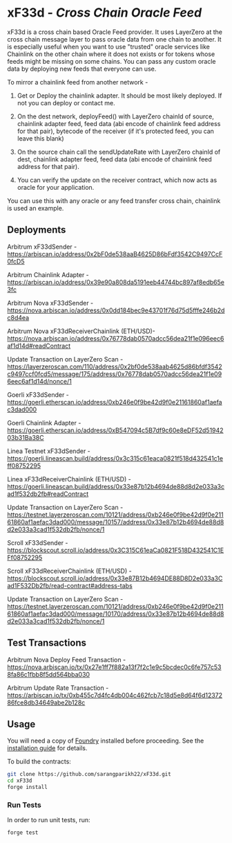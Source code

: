 # xF33d - _Cross Chain Oracle Feed_

xF33d is a cross chain based Oracle Feed provider. It uses LayerZero at the cross chain message layer to pass oracle data from one chain to another. It is especially useful when you want to use "trusted" oracle services like Chainlink on the other chain where it does not exists or for tokens whose feeds might be missing on some chains. You can pass any custom oracle data by deploying new feeds that everyone can use.

To mirror a chainlink feed from another network -

1. Get or Deploy the chainlink adapter. It should be most likely deployed. If not you can deploy or contact me.

2. On the dest network, deployFeed() with LayerZero chainId of source, chainlink adapter feed, feed data (abi encode of chainlink feed address for that pair), bytecode of the receiver (if it's protected feed, you can leave this blank)

3. On the source chain call the sendUpdateRate with LayerZero chainId of dest, chainlink adapter feed, feed data (abi encode of chainlink feed address for that pair).

4. You can verify the update on the receiver contract, which now acts as oracle for your application.

You can use this with any oracle or any feed transfer cross chain, chainlink is used an example.

## Deployments

Arbitrum xF33dSender - https://arbiscan.io/address/0x2bF0de538aaB4625D86bFdf3542C9497CcF0fcD5

Arbitrum Chainlink Adapter - https://arbiscan.io/address/0x39e90a808da5191eeb44744bc897af8edb65e3fc

Arbitrum Nova xF33dSender - https://nova.arbiscan.io/address/0x0dd184bec9e43701f76d75d5fffe246b2dc8d4ea

Arbitrum Nova xF33dReceiverChainlink (ETH/USD)- https://nova.arbiscan.io/address/0x76778dab0570adcc56dea21f1e096eec6af1d14d#readContract

Update Transaction on LayerZero Scan - https://layerzeroscan.com/110/address/0x2bf0de538aab4625d86bfdf3542c9497ccf0fcd5/message/175/address/0x76778dab0570adcc56dea21f1e096eec6af1d14d/nonce/1

Goerli xF33dSender - https://goerli.etherscan.io/address/0xb246e0f9be42d9f0e21161860af1aefac3dad000

Goerli Chainlink Adapter - https://goerli.etherscan.io/address/0xB547094c5B7df9c60e8eDF52d5194203b31Ba38C

Linea Testnet xF33dSender - https://goerli.lineascan.build/address/0x3c315c61eaca0821f518d432541c1eff08752295

Linea xF33dReceiverChainlink (ETH/USD) - https://goerli.lineascan.build/address/0x33e87b12b4694de88d8d2e033a3cad1f532db2fb#readContract

Update Transaction on LayerZero Scan - https://testnet.layerzeroscan.com/10121/address/0xb246e0f9be42d9f0e21161860af1aefac3dad000/message/10157/address/0x33e87b12b4694de88d8d2e033a3cad1f532db2fb/nonce/1

Scroll xF33dSender - https://blockscout.scroll.io/address/0x3C315C61eaCa0821F518D432541C1EFf08752295

Scroll xF33dReceiverChainlink (ETH/USD) - https://blockscout.scroll.io/address/0x33e87B12b4694DE88D8D2e033a3Cad1F532Db2fb/read-contract#address-tabs

Update Transaction on LayerZero Scan - https://testnet.layerzeroscan.com/10121/address/0xb246e0f9be42d9f0e21161860af1aefac3dad000/message/10170/address/0x33e87b12b4694de88d8d2e033a3cad1f532db2fb/nonce/1

## Test Transactions

Arbitrum Nova Deploy Feed Transaction - https://nova.arbiscan.io/tx/0x27e1ff7f882a13f7f2c1e9c5bcdec0c6fe757c538fa86c1fbb8f5dd564bba030

Arbitrum Update Rate Transaction - https://arbiscan.io/tx/0xb455c7d4fc4db004c462fcb7c18d5e8d64f6d1237286fce8db34649abe2b128c

## Usage

You will need a copy of [Foundry](https://github.com/foundry-rs/foundry) installed before proceeding. See the [installation guide](https://github.com/foundry-rs/foundry#installation) for details.

To build the contracts:

```sh
git clone https://github.com/sarangparikh22/xF33d.git
cd xF33d
forge install
```

### Run Tests

In order to run unit tests, run:

```sh
forge test
```
